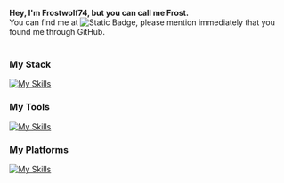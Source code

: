 **Hey, I'm Frostwolf74, but you can call me Frost.**
<br/>
You can find me at ![Static Badge](https://img.shields.io/badge/frostwolf74-x?logo=Discord&label=Discord&labelColor=%232C2F33&color=%237785CC&link=https%3A%2F%2Fdiscord.com%2Fapp), please mention immediately that you found me through GitHub.
<br/><br/>


### My Stack
[![My Skills](https://skillicons.dev/icons?i=c,java,html,css,py,js,cs,postgres)](https://skillicons.dev)

### My Tools
[![My Skills](https://skillicons.dev/icons?i=eclipse,arduino,unity,idea,pycharm,vscode,bash,vim,rider,visualstudio)](https://skillicons.dev)

### My Platforms
[![My Skills](https://skillicons.dev/icons?i=windows,arch,linux)](https://skillicons.dev)

